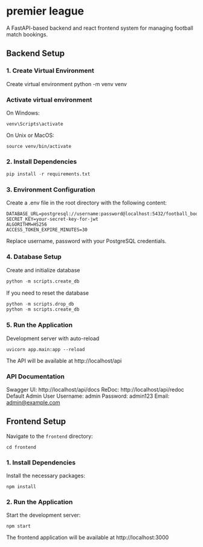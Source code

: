 # premier league
A FastAPI-based backend and react frontend system for managing football match bookings.


## Backend Setup
### 1. Create Virtual Environment
Create virtual environment
python -m venv venv

### Activate virtual environment
On Windows:
```
venv\Scripts\activate
```
On Unix or MacOS:
```
source venv/bin/activate
````
### 2. Install Dependencies
```python
pip install -r requirements.txt
```

### 3. Environment Configuration
Create a .env file in the root directory with the following content:
```
DATABASE_URL=postgresql://username:password@localhost:5432/football_booking
SECRET_KEY=your-secret-key-for-jwt
ALGORITHM=HS256
ACCESS_TOKEN_EXPIRE_MINUTES=30
```
Replace username, password with your PostgreSQL credentials.

### 4. Database Setup
Create and initialize database
```python
python -m scripts.create_db
```

If you need to reset the database
```python
python -m scripts.drop_db
python -m scripts.create_db
```
### 5. Run the Application
Development server with auto-reload
```
uvicorn app.main:app --reload
```
The API will be available at http://localhost/api

### API Documentation
Swagger UI: http://localhost/api/docs
ReDoc: http://localhost/api/redoc
Default Admin User
Username: admin
Password: admin123
Email: admin@example.com


## Frontend Setup

Navigate to the `frontend` directory:
```
cd frontend
```

### 1. Install Dependencies
Install the necessary packages:
```
npm install
```

### 2. Run the Application
Start the development server:
```
npm start
```

The frontend application will be available at http://localhost:3000